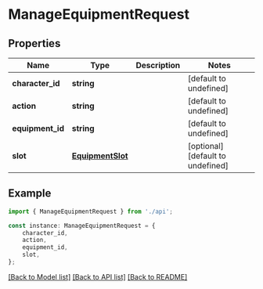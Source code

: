 # ManageEquipmentRequest


## Properties

Name | Type | Description | Notes
------------ | ------------- | ------------- | -------------
**character_id** | **string** |  | [default to undefined]
**action** | **string** |  | [default to undefined]
**equipment_id** | **string** |  | [default to undefined]
**slot** | [**EquipmentSlot**](EquipmentSlot.md) |  | [optional] [default to undefined]

## Example

```typescript
import { ManageEquipmentRequest } from './api';

const instance: ManageEquipmentRequest = {
    character_id,
    action,
    equipment_id,
    slot,
};
```

[[Back to Model list]](../README.md#documentation-for-models) [[Back to API list]](../README.md#documentation-for-api-endpoints) [[Back to README]](../README.md)
